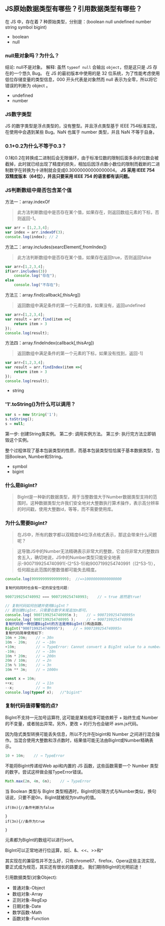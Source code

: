 ## JS原始数据类型有哪些？引用数据类型有哪些？

在 JS 中，存在着 7 种原始类型，分别是：(boolean null undefined number string symbol bigint)
* boolean
* null
### null是对象吗？为什么？
结论: null不是对象。
解释: 虽然 `typeof null` 会输出 `object`，但是这只是 JS 存在的一个悠久 Bug。
在 JS 的最初版本中使用的是 32 位系统，为了性能考虑使用低位存储变量的类型信息，000 开头代表是对象然而 null 表示为全零，所以将它错误的判断为 object 。

* undefined
* number
### JS数字类型
JS 的数字类型是浮点类型的，没有整型。并且浮点类型基于 IEEE 754标准实现，在使用中会遇到某些 Bug。NaN 也属于 number 类型，并且 NaN 不等于自身。

### 0.1+0.2为什么不等于0.3？
0.1和0.2在转换成二进制后会无限循环，由于标准位数的限制后面多余的位数会被截掉，此时就已经出现了精度的损失，相加后因浮点数小数位的限制而截断的二进制数字在转换为十进制就会变成0.30000000000000004。
<b>JS 采用 IEEE 754 双精度版本（64位），并且只要采用 IEEE 754 的语言都有该问题。</b>

### JS判断数组中是否包含某个值
方法一：array.indexOf
> 此方法判断数组中是否存在某个值，如果存在，则返回数组元素的下标，否则返回-1。

```js
var arr = [1,2,3,4];
var index = arr.indexOf(3);
console.log(index); // 2
```

方法二：array.includes(searcElement[,fromIndex])
> 此方法判断数组中是否存在某个值，如果存在返回true，否则返回false

```js
var arr=[1,2,3,4];
if(arr.includes(3))
    console.log("存在");
else
    console.log("不存在");
```

方法三：array.find(callback[,thisArg])
> 返回数组中满足条件的第一个元素的值，如果没有，返回undefined

```js
var arr=[1,2,3,4];
var result = arr.find(item =>{
    return item > 3
});
console.log(result);
```

方法四：array.findeIndex(callback[,thisArg])
> 返回数组中满足条件的第一个元素的下标，如果没有找到，返回-1]

```js
var arr=[1,2,3,4];
var result = arr.findIndex(item =>{
    return item > 3
});
console.log(result);
```

* string
### '1'.toString()为什么可以调用？
```js
var s = new String('1');
s.toString();
s = null;
```
第一步: 创建String类实例。
第二步: 调用实例方法。
第三步: 执行完方法立即销毁这个实例。

整个过程体现了基本包装类型的性质，而基本包装类型恰恰属于基本数据类型，包括Boolean, Number和String。
* symbol
* bigint
### 什么是BigInt?

> BigInt是一种新的数据类型，用于当整数值大于Number数据类型支持的范围时。这种数据类型允许我们安全地对大整数执行算术操作，表示高分辨率的时间戳，使用大整数id，等等，而不需要使用库。

### 为什么需要BigInt?
> 在JS中，所有的数字都以双精度64位浮点格式表示，那这会带来什么问题呢？

> 这导致JS中的Number无法精确表示非常大的整数，它会将非常大的整数四舍五入，确切地说，JS中的Number类型只能安全地表示-9007199254740991(-(2^53-1))和9007199254740991（(2^53-1)），任何超出此范围的整数值都可能失去精度。

```js
console.log(9999999999999999);  //=>10000000000000000

复制代码同时也会有一定的安全性问题:

9007199254740992 === 9007199254740993;    // → true 居然是true!

// 复制代码如何创建并使用BigInt？
// 要创建BigInt，只需要在数字末尾追加n即可。
console.log( 9007199254740995n );    // → 9007199254740995n	
console.log( 9007199254740995 );     // → 9007199254740996
复制代码另一种创建BigInt的方法是用BigInt()构造函数、
BigInt("9007199254740995");    // → 9007199254740995n
复制代码简单使用如下:
10n + 20n;    // → 30n	
10n - 20n;    // → -10n	
+10n;         // → TypeError: Cannot convert a BigInt value to a number	
-10n;         // → -10n	
10n * 20n;    // → 200n	
20n / 10n;    // → 2n	
23n % 10n;    // → 3n	
10n ** 3n;    // → 1000n	

const x = 10n;	
++x;          // → 11n	
--x;          // → 9n
console.log(typeof x);   //"bigint"
```

### 复制代码值得警惕的点?


BigInt不支持一元加号运算符, 这可能是某些程序可能依赖于 + 始终生成 Number 的不变量，或者抛出异常。另外，更改 + 的行为也会破坏 asm.js代码。


因为隐式类型转换可能丢失信息，所以不允许在bigint和 Number 之间进行混合操作。当混合使用大整数和浮点数时，结果值可能无法由BigInt或Number精确表示。

```js
10 + 10n;    // → TypeError
```

不能将BigInt传递给Web api和内置的 JS 函数，这些函数需要一个 Number 类型的数字。尝试这样做会报TypeError错误。
```js
Math.max(2n, 4n, 6n);    // → TypeError
```

当 Boolean 类型与 BigInt 类型相遇时，BigInt的处理方式与Number类似，换句话说，只要不是0n，BigInt就被视为truthy的值。

```
if(0n){//条件判断为false

}
if(3n){//条件为true

}
```

元素都为BigInt的数组可以进行sort。


BigInt可以正常地进行位运算，如|、&、<<、>>和^

其实现在的兼容性并不怎么好，只有chrome67、firefox、Opera这些主流实现，要正式成为规范，其实还有很长的路要走。
我们期待BigInt的光明前途！


引用数据类型(对象Object):
* 普通对象-Object
* 数组对象-Array
* 正则对象-RegExp
* 日期对象-Date
* 数学函数-Math
* 函数对象-Function